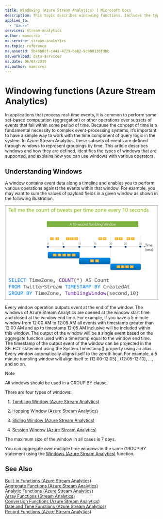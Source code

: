```yaml
---
title: Windowing (Azure Stream Analytics) | Microsoft Docs
description: This topic describes windowing functions. Includes the types of windows that are supported, and explains how you can use windows with various operators.
applies_to:
  - "Azure"
services: stream-analytics
author: mamccrea
ms.service: stream-analytics
ms.topic: reference
ms.assetid: 5b46b0df-c441-4729-be82-9c000130fdbb
ms.workload: data-services
ms.date: 06/07/2019
ms.author: mamccrea
---
```

# Windowing functions (Azure Stream Analytics)

In applications that process real-time events, it is common to perform some set-based computation (aggregation) or other operations over subsets of events that fall within some period of time. Because the concept of time is a fundamental necessity to complex event-processing systems, it’s important to have a simple way to work with the time component of query logic in the system. In Azure Stream Analytics, these subsets of events are defined through windows to represent groupings by time. This article describes windows and how they are defined, identifies the types of windows that are supported, and explains how you can use windows with various operators.

## Understanding Windows

A window contains event data along a timeline and enables you to perform various operations against the events within that window. For example, you may want to sum the values of payload fields in a given window as shown in the following illustration.

   ![Stream Analytics query language tumbling window](media/windowing-azure-stream-analytics/streamanalytics-tumblingwindow.png)


Every window operation outputs event at the end of the window. The windows of Azure Stream Analytics are opened at the window start time and closed at the window end time. For example, if you have a 5 minute window from 12:00 AM to 12:05 AM all events with timestamp greater than 12:00 AM  and up to timestamp 12:05 AM inclusive will be included within this window. The output of the window will be a single event based on the aggregate function used with a timestamp equal to the window end time.  The timestamp of the output event of the window can be projected in the SELECT statement using the System.Timestamp() property using an alias. Every window automatically aligns itself to the zeroth hour. For example, a 5 minute tumbling window will align itself to (12:00-12:05] , (12:05-12:10], ..., and so on.

> [!NOTE]
> All windows should be used in a GROUP BY clause.

There are four types of windows:

1.  [Tumbling Window &#40;Azure Stream Analytics&#41;](tumbling-window-azure-stream-analytics.md)

2.  [Hopping Window &#40;Azure Stream Analytics&#41;](hopping-window-azure-stream-analytics.md)

3.  [Sliding Window &#40;Azure Stream Analytics&#41;](sliding-window-azure-stream-analytics.md)

4.  [Session Window &#40;Azure Stream Analytics&#41;](session-window-azure-stream-analytics.md)

 The maximum size of the window in all cases is 7 days.

You can aggregate over multiple time windows in the same GROUP BY statement using the [Windows &#40;Azure Stream Analytics&#41;](windows-azure-stream-analytics.md) function.

## See Also  

[Built-in Functions &#40;Azure Stream Analytics&#41;](built-in-functions-azure-stream-analytics.md)   
[Aggregate Functions &#40;Azure Stream Analytics&#41;](aggregate-functions-azure-stream-analytics.md)   
[Analytic Functions &#40;Azure Stream Analytics&#41;](analytic-functions-azure-stream-analytics.md)   
[Array Functions &#40;Stream Analytics&#41;](array-functions-stream-analytics.md)   
[Conversion Functions &#40;Azure Stream Analytics&#41;](conversion-functions-azure-stream-analytics.md)   
[Date and Time Functions &#40;Azure Stream Analytics&#41;](date-and-time-functions-azure-stream-analytics.md)   
[Record Functions &#40;Azure Stream Analytics&#41;](record-functions-azure-stream-analytics.md)  
  
